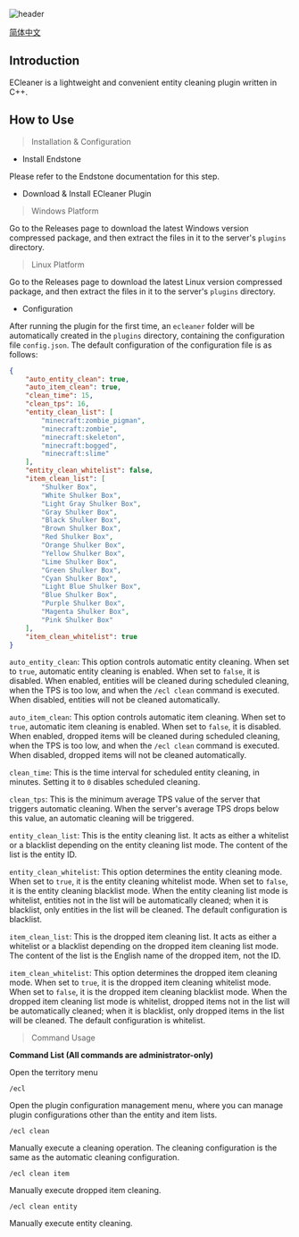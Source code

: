 ![header](https://capsule-render.vercel.app/api?type=waving&height=300&color=gradient&text=ECleaner)

[简体中文](README_zh-CN.md)

## Introduction

ECleaner is a lightweight and convenient entity cleaning plugin written in C++.

## How to Use

> Installation & Configuration

* Install Endstone

Please refer to the Endstone documentation for this step.

* Download & Install ECleaner Plugin

> Windows Platform

Go to the Releases page to download the latest Windows version compressed package, and then extract the files in it to the server's `plugins` directory.

> Linux Platform

Go to the Releases page to download the latest Linux version compressed package, and then extract the files in it to the server's `plugins` directory.

* Configuration

After running the plugin for the first time, an `ecleaner` folder will be automatically created in the `plugins` directory, containing the configuration file `config.json`.
The default configuration of the configuration file is as follows:

```json
{
    "auto_entity_clean": true,
    "auto_item_clean": true,
    "clean_time": 15,
    "clean_tps": 16,
    "entity_clean_list": [
        "minecraft:zombie_pigman",
        "minecraft:zombie",
        "minecraft:skeleton",
        "minecraft:bogged",
        "minecraft:slime"
    ],
    "entity_clean_whitelist": false,
    "item_clean_list": [
        "Shulker Box",
        "White Shulker Box",
        "Light Gray Shulker Box",
        "Gray Shulker Box",
        "Black Shulker Box",
        "Brown Shulker Box",
        "Red Shulker Box",
        "Orange Shulker Box",
        "Yellow Shulker Box",
        "Lime Shulker Box",
        "Green Shulker Box",
        "Cyan Shulker Box",
        "Light Blue Shulker Box",
        "Blue Shulker Box",
        "Purple Shulker Box",
        "Magenta Shulker Box",
        "Pink Shulker Box"
    ],
    "item_clean_whitelist": true
}
```

`auto_entity_clean`: This option controls automatic entity cleaning. When set to `true`, automatic entity cleaning is enabled. When set to `false`, it is disabled. When enabled, entities will be cleaned during scheduled cleaning, when the TPS is too low, and when the `/ecl clean` command is executed. When disabled, entities will not be cleaned automatically.

`auto_item_clean`: This option controls automatic item cleaning. When set to `true`, automatic item cleaning is enabled. When set to `false`, it is disabled. When enabled, dropped items will be cleaned during scheduled cleaning, when the TPS is too low, and when the `/ecl clean` command is executed. When disabled, dropped items will not be cleaned automatically.

`clean_time`: This is the time interval for scheduled entity cleaning, in minutes. Setting it to `0` disables scheduled cleaning.

`clean_tps`: This is the minimum average TPS value of the server that triggers automatic cleaning. When the server's average TPS drops below this value, an automatic cleaning will be triggered.

`entity_clean_list`: This is the entity cleaning list. It acts as either a whitelist or a blacklist depending on the entity cleaning list mode. The content of the list is the entity ID.

`entity_clean_whitelist`: This option determines the entity cleaning mode. When set to `true`, it is the entity cleaning whitelist mode. When set to `false`, it is the entity cleaning blacklist mode. When the entity cleaning list mode is whitelist, entities not in the list will be automatically cleaned; when it is blacklist, only entities in the list will be cleaned. The default configuration is blacklist.

`item_clean_list`: This is the dropped item cleaning list. It acts as either a whitelist or a blacklist depending on the dropped item cleaning list mode. The content of the list is the English name of the dropped item, not the ID.

`item_clean_whitelist`: This option determines the dropped item cleaning mode. When set to `true`, it is the dropped item cleaning whitelist mode. When set to `false`, it is the dropped item cleaning blacklist mode. When the dropped item cleaning list mode is whitelist, dropped items not in the list will be automatically cleaned; when it is blacklist, only dropped items in the list will be cleaned. The default configuration is whitelist.

> Command Usage

**Command List (All commands are administrator-only)**

Open the territory menu

```shell
/ecl
```

Open the plugin configuration management menu, where you can manage plugin configurations other than the entity and item lists.

```shell
/ecl clean
```

Manually execute a cleaning operation. The cleaning configuration is the same as the automatic cleaning configuration.

```shell
/ecl clean item
```

Manually execute dropped item cleaning.

```shell
/ecl clean entity
```

Manually execute entity cleaning.
